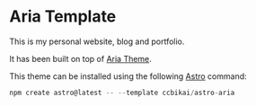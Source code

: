 # Aria Template

This is my personal website, blog and portfolio.

It has been built on top of [Aria Theme](https://github.com/ccbikai/astro-aria).

This theme can be installed using the following [Astro](https://astro.build) command:

```js
npm create astro@latest -- --template ccbikai/astro-aria
```
